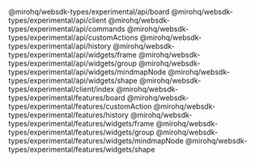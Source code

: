@mirohq/websdk-types/experimental/api/board
@mirohq/websdk-types/experimental/api/client
@mirohq/websdk-types/experimental/api/commands
@mirohq/websdk-types/experimental/api/customActions
@mirohq/websdk-types/experimental/api/history
@mirohq/websdk-types/experimental/api/widgets/frame
@mirohq/websdk-types/experimental/api/widgets/group
@mirohq/websdk-types/experimental/api/widgets/mindmapNode
@mirohq/websdk-types/experimental/api/widgets/shape
@mirohq/websdk-types/experimental/client/index
@mirohq/websdk-types/experimental/features/board
@mirohq/websdk-types/experimental/features/customAction
@mirohq/websdk-types/experimental/features/history
@mirohq/websdk-types/experimental/features/widgets/frame
@mirohq/websdk-types/experimental/features/widgets/group
@mirohq/websdk-types/experimental/features/widgets/mindmapNode
@mirohq/websdk-types/experimental/features/widgets/shape

